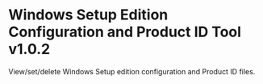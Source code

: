 # Windows Setup Edition Configuration and Product ID Tool v1.0.2
View/set/delete Windows Setup edition configuration and Product ID files.
